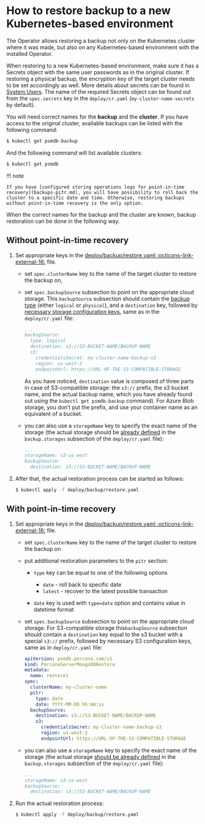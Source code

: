 # How to restore backup to a new Kubernetes-based environment

The Operator allows restoring a backup not only on the Kubernetes cluster where it was made, but also on any Kubernetes-based environment with the installed Operator.

When restoring to a new Kubernetes-based environment, make sure it has a Secrets object with the same user passwords as in the original cluster. If restoring a physical backup, the encryption key of the target cluster needs to be set accordingly as well. More details about secrets can be found in [System Users](users.md#system-users). The name of the required Secrets object can be found out from the `spec.secrets` key in the `deploy/cr.yaml` (`my-cluster-name-secrets` by default). 

You will need correct names for the **backup** and the **cluster**. If you have access to the original cluster, available backups can be listed with the following command:

``` {.bash data-prompt="$" }
$ kubectl get psmdb-backup
```

And the following command will list available clusters:

``` {.bash data-prompt="$" }
$ kubectl get psmdb
```
!!! note

    If you have [configured storing operations logs for point-in-time recovery](backups-pitr.md), you will have possibility to roll back the cluster to a specific date and time. Otherwise, restoring backups without point-in-time recovery is the only option.

When the correct names for the backup and the cluster are known, backup restoration can be done in the following way.

## Without point-in-time recovery

1. Set appropriate keys in the [deploy/backup/restore.yaml  :octicons-link-external-16:](https://github.com/percona/percona-server-mongodb-operator/blob/main/deploy/backup/restore.yaml) file.

    * set `spec.clusterName` key to the name of the target cluster to restore the backup on,

    * set `spec.backupSource` subsection to point on the appropriate cloud storage. This `backupSource` subsection should contain the [backup type](backups.md#physical) (either `logical` or `physical`), and a `destination` key, followed by [necessary storage configuration keys](backups-storage.md), same as in the `deploy/cr.yaml` file:

        ```yaml
        ...
        backupSource:
          type: logical
          destination: s3://S3-BUCKET-NAME/BACKUP-NAME
          s3:
            credentialsSecret: my-cluster-name-backup-s3
            region: us-west-2
            endpointUrl: https://URL-OF-THE-S3-COMPATIBLE-STORAGE
        ```

        As you have noticed, `destination` value is composed of three parts in case of S3-compatible storage: the `s3://` prefix, the s3 bucket name, and the actual backup name, which you have already found out using the `kubectl get psmdb-backup` command). For Azure Blob storage, you don’t put the prefix, and use your container name as an equivalent of a bucket.

    * you can also use a `storageName` key to specify the exact name of the storage (the actual storage should be [already defined](backups-storage.md) in the `backup.storages` subsection of the `deploy/cr.yaml` file):

        ```yaml
        ...
        storageName: s3-us-west
        backupSource:
          destination: s3://S3-BUCKET-NAME/BACKUP-NAME
        ```

2. After that, the actual restoration process can be started as follows:

    ``` {.bash data-prompt="$" }
    $ kubectl apply -f deploy/backup/restore.yaml
    ```

## With point-in-time recovery

1. Set appropriate keys in the [deploy/backup/restore.yaml  :octicons-link-external-16:](https://github.com/percona/percona-server-mongodb-operator/blob/main/deploy/backup/restore.yaml) file.

    * set `spec.clusterName` key to the name of the target cluster to restore the backup on
    * put additional restoration parameters to the `pitr` section:
    
        * `type` key can be equal to one of the following options
        
            * `date` - roll back to specific date
            * `latest` - recover to the latest possible transaction

        * `date` key is used with `type=date` option and contains value in datetime format

    * set `spec.backupSource` subsection to point on the appropriate cloud storage. For S3-compatible storage this`backupSource` subsection should contain a `destination` key equal to the s3 bucket with a special `s3://` prefix, followed by necessary S3 configuration keys, same as in `deploy/cr.yaml` file:

        ```yaml
        apiVersion: psmdb.percona.com/v1
        kind: PerconaServerMongoDBRestore
        metadata:
          name: restore1
        spec:
          clusterName: my-cluster-name
          pitr:
            type: date
            date: YYYY-MM-DD hh:mm:ss
          backupSource:
            destination: s3://S3-BUCKET-NAME/BACKUP-NAME
            s3:
              credentialsSecret: my-cluster-name-backup-s3
              region: us-west-2
              endpointUrl: https://URL-OF-THE-S3-COMPATIBLE-STORAGE
        ```

    * you can also use a `storageName` key to specify the exact name of the storage (the actual storage [should be already defined](backups-storage.md) in the `backup.storages` subsection of the `deploy/cr.yaml` file):

        ```yaml
        ...
        storageName: s3-us-west
        backupSource:
          destination: s3://S3-BUCKET-NAME/BACKUP-NAME
        ```

2. Run the actual restoration process:

    ``` {.bash data-prompt="$" }
    $ kubectl apply -f deploy/backup/restore.yaml
    ```

